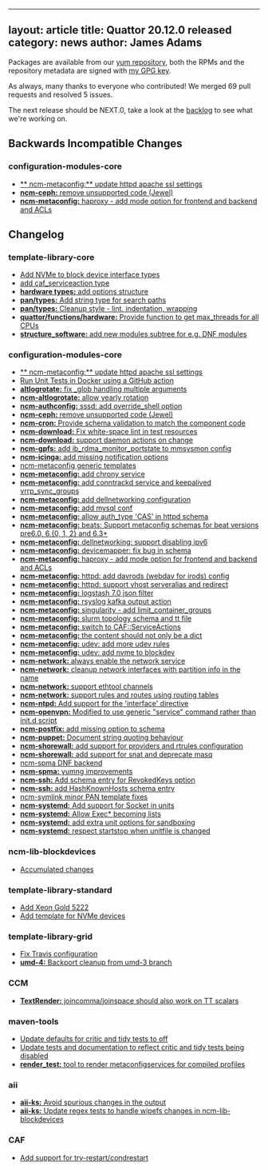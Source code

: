 
---
layout: article
title: Quattor 20.12.0 released
category: news
author: James Adams
---

Packages are available from our [yum repository](http://yum.quattor.org/20.12.0/), both the RPMs and the repository metadata are signed with [my GPG key](http://yum.quattor.org/GPG/RPM-GPG-KEY-quattor-jrha).

As always, many thanks to everyone who contributed! We merged 69 pull requests and resolved 5 issues.

The next release should be NEXT.0, take a look at the [backlog](http://www.quattor.org/release/) to see what we're working on.


Backwards Incompatible Changes
------------------------------

### configuration-modules-core
* [** ncm-metaconfig:** update httpd apache ssl settings ](https://github.com/quattor/configuration-modules-core/pull/1390)
* [**ncm-ceph:** remove unsupported code (Jewel)](https://github.com/quattor/configuration-modules-core/pull/1462)
* [**ncm-metaconfig:** haproxy - add mode option for frontend and backend and ACLs](https://github.com/quattor/configuration-modules-core/pull/1400)

Changelog
---------

### template-library-core
* [Add NVMe to block device interface types](https://github.com/quattor/template-library-core/pull/203)
* [add caf_serviceaction type](https://github.com/quattor/template-library-core/pull/201)
* [**hardware types:** add options structure](https://github.com/quattor/template-library-core/pull/198)
* [**pan/types:** Add string type for search paths](https://github.com/quattor/template-library-core/pull/196)
* [**pan/types:** Cleanup style - lint, indentation, wrapping](https://github.com/quattor/template-library-core/pull/197)
* [**quattor/functions/hardware:** Provide function to get max_threads for all CPUs](https://github.com/quattor/template-library-core/pull/199)
* [**structure_software:** add new modules subtree for e.g. DNF modules](https://github.com/quattor/template-library-core/pull/202)

### configuration-modules-core
* [** ncm-metaconfig:** update httpd apache ssl settings ](https://github.com/quattor/configuration-modules-core/pull/1390)
* [Run Unit Tests in Docker using a GitHub action](https://github.com/quattor/configuration-modules-core/pull/1442)
* [**altlogrotate:** fix _glob handling multiple arguments](https://github.com/quattor/configuration-modules-core/pull/1444)
* [**ncm-altlogrotate:** allow yearly rotation](https://github.com/quattor/configuration-modules-core/pull/1449)
* [**ncm-authconfig:** sssd: add override_shell option](https://github.com/quattor/configuration-modules-core/pull/1457)
* [**ncm-ceph:** remove unsupported code (Jewel)](https://github.com/quattor/configuration-modules-core/pull/1462)
* [**ncm-cron:** Provide schema validation to match the component code](https://github.com/quattor/configuration-modules-core/pull/1431)
* [**ncm-download:** Fix white-space lint in test resources](https://github.com/quattor/configuration-modules-core/pull/1469)
* [**ncm-download:** support daemon actions on change](https://github.com/quattor/configuration-modules-core/pull/1454)
* [**ncm-gpfs:** add ib_rdma_monitor_portstate to mmsysmon config](https://github.com/quattor/configuration-modules-core/pull/1459)
* [**ncm-icinga:** add missing notification options](https://github.com/quattor/configuration-modules-core/pull/1433)
* [ncm-metaconfig generic templates](https://github.com/quattor/configuration-modules-core/pull/1394)
* [**ncm-metaconfig:** add chrony service](https://github.com/quattor/configuration-modules-core/pull/1473)
* [**ncm-metaconfig:** add conntrackd service and keepalived vrrp_sync_groups](https://github.com/quattor/configuration-modules-core/pull/1468)
* [**ncm-metaconfig:** add dellnetworking configuration](https://github.com/quattor/configuration-modules-core/pull/1406)
* [**ncm-metaconfig:** add mysql conf](https://github.com/quattor/configuration-modules-core/pull/1348)
* [**ncm-metaconfig:** allow auth_type 'CAS' in httpd schema](https://github.com/quattor/configuration-modules-core/pull/1447)
* [**ncm-metaconfig:** beats: Support metaconfig schemas for beat versions pre6.0, 6.{0, 1, 2} and 6.3+](https://github.com/quattor/configuration-modules-core/pull/1389)
* [**ncm-metaconfig:** dellnetworking: support disabling ipv6](https://github.com/quattor/configuration-modules-core/pull/1432)
* [**ncm-metaconfig:** devicemapper: fix bug in schema](https://github.com/quattor/configuration-modules-core/pull/1425)
* [**ncm-metaconfig:** haproxy - add mode option for frontend and backend and ACLs](https://github.com/quattor/configuration-modules-core/pull/1400)
* [**ncm-metaconfig:** httpd: add davrods (webdav for irods) config](https://github.com/quattor/configuration-modules-core/pull/1370)
* [**ncm-metaconfig:** httpd: support vhost serveralias and redirect](https://github.com/quattor/configuration-modules-core/pull/1475)
* [**ncm-metaconfig:** logstash 7.0 json filter](https://github.com/quattor/configuration-modules-core/pull/1423)
* [**ncm-metaconfig:** rsyslog kafka output action](https://github.com/quattor/configuration-modules-core/pull/1424)
* [**ncm-metaconfig:** singularity - add limit_container_groups](https://github.com/quattor/configuration-modules-core/pull/1441)
* [**ncm-metaconfig:** slurm topology schema and tt file](https://github.com/quattor/configuration-modules-core/pull/1434)
* [**ncm-metaconfig:** switch to CAF::ServiceActions](https://github.com/quattor/configuration-modules-core/pull/1341)
* [**ncm-metaconfig:** the content should not only be a dict](https://github.com/quattor/configuration-modules-core/pull/1387)
* [**ncm-metaconfig:** udev: add more udev rules](https://github.com/quattor/configuration-modules-core/pull/1460)
* [**ncm-metaconfig:** udev: add nvme to blockdev](https://github.com/quattor/configuration-modules-core/pull/1430)
* [**ncm-network:** always enable the network service](https://github.com/quattor/configuration-modules-core/pull/1402)
* [**ncm-network:** cleanup network interfaces with partition info in the name](https://github.com/quattor/configuration-modules-core/pull/1465)
* [**ncm-network:** support ethtool channels](https://github.com/quattor/configuration-modules-core/pull/1372)
* [**ncm-network:** support rules and routes using routing tables](https://github.com/quattor/configuration-modules-core/pull/1322)
* [**ncm-ntpd:** Add support for the 'interface' directive](https://github.com/quattor/configuration-modules-core/pull/1470)
* [**ncm-openvpn:** Modified to use generic "service" command rather than init.d script](https://github.com/quattor/configuration-modules-core/pull/1466)
* [**ncm-postfix:** add missing option to schema](https://github.com/quattor/configuration-modules-core/pull/1399)
* [**ncm-puppet:** Document string quoting behaviour](https://github.com/quattor/configuration-modules-core/pull/1417)
* [**ncm-shorewall:** add support for providers and rtrules configuration](https://github.com/quattor/configuration-modules-core/pull/1428)
* [**ncm-shorewall:** add support for snat and deprecate masq](https://github.com/quattor/configuration-modules-core/pull/1467)
* [ncm-spma DNF backend](https://github.com/quattor/configuration-modules-core/pull/1404)
* [**ncm-spma:** yumng improvements](https://github.com/quattor/configuration-modules-core/pull/1420)
* [**ncm-ssh:** Add schema entry for RevokedKeys option](https://github.com/quattor/configuration-modules-core/pull/1446)
* [**ncm-ssh:** add HashKnownHosts schema entry](https://github.com/quattor/configuration-modules-core/pull/1445)
* [ncm-symlink minor PAN template fixes](https://github.com/quattor/configuration-modules-core/pull/1411)
* [**ncm-systemd:** Add support for Socket in units](https://github.com/quattor/configuration-modules-core/pull/1448)
* [**ncm-systemd:** Allow Exec* becoming lists](https://github.com/quattor/configuration-modules-core/pull/1414)
* [**ncm-systemd:** add extra unit options for sandboxing](https://github.com/quattor/configuration-modules-core/pull/1396)
* [**ncm-systemd:** respect startstop when unitfile is changed](https://github.com/quattor/configuration-modules-core/pull/1453)

### ncm-lib-blockdevices
* [Accumulated changes](https://github.com/quattor/ncm-lib-blockdevices/pull/93)

### template-library-standard
* [Add Xeon Gold 5222](https://github.com/quattor/template-library-standard/pull/132)
* [Add template for NVMe devices](https://github.com/quattor/template-library-standard/pull/131)

### template-library-grid
* [Fix Travis configuration](https://github.com/quattor/template-library-grid/pull/235)
* [**umd-4:** Backport cleanup from umd-3 branch](https://github.com/quattor/template-library-grid/pull/231)

### CCM
* [**TextRender:** joincomma/joinspace should also work on TT scalars](https://github.com/quattor/CCM/pull/198)

### maven-tools
* [Update defaults for critic and tidy tests to off](https://github.com/quattor/maven-tools/pull/184)
* [Update tests and documentation to reflect critic and tidy tests being disabled](https://github.com/quattor/maven-tools/pull/185)
* [**render_test:** tool to render metaconfigservices for compiled profiles](https://github.com/quattor/maven-tools/pull/163)

### aii
* [**aii-ks:** Avoid spurious changes in the output](https://github.com/quattor/aii/pull/324)
* [**aii-ks:** Update regex tests to handle wipefs changes in ncm-lib-blockdevices](https://github.com/quattor/aii/pull/327)

### CAF
* [Add support for try-restart/condrestart](https://github.com/quattor/CAF/pull/273)


